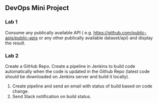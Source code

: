 ## DevOps Mini Project

### Lab 1
Consume any publically available API ( e.g. https://github.com/public-apis/public-apis or any other publically available dataset/api) and display the result.

### Lab 2
Create a GitHub Repo.
Create a pipeline in Jenkins to build code automatically when the code is updated in the Github Repo (latest code should be downloaded on Jenkins server and build it locally).
1. Create pipeline and send an email with status of build based on code change.
2. Send Slack notification on build status.
